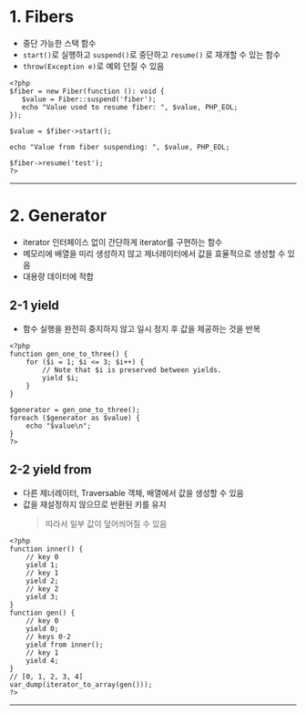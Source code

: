 # 1. Fibers

- 중단 가능한 스택 함수
- `start()`로 실행하고 `suspend()`로 중단하고 `resume()` 로 재개할 수 있는 함수
- `throw(Exception e)`로 예외 던질 수 있음

```
<?php
$fiber = new Fiber(function (): void {
   $value = Fiber::suspend('fiber');
   echo "Value used to resume fiber: ", $value, PHP_EOL;
});

$value = $fiber->start();

echo "Value from fiber suspending: ", $value, PHP_EOL;

$fiber->resume('test');
?>
```

---

# 2. Generator

- iterator 인터페이스 없이 간단하게 iterator를 구현하는 함수
- 메모리에 배열을 미리 생성하지 않고 제너레이터에서 값을 효율적으로 생성할 수 있음
- 대용량 데이터에 적합

## 2-1 yield

- 함수 실행을 완전히 중지하지 않고 일시 정지 후 값을 제공하는 것을 반복

```
<?php
function gen_one_to_three() {
    for ($i = 1; $i <= 3; $i++) {
        // Note that $i is preserved between yields.
        yield $i;
    }
}

$generator = gen_one_to_three();
foreach ($generator as $value) {
    echo "$value\n";
}
?>
```

## 2-2 yield from

- 다른 제너레이터, Traversable 객체, 배열에서 값을 생성할 수 있음
- 값을 재설정하지 않으므로 반환된 키를 유지
  > 따라서 일부 값이 덮어씌어질 수 있음

```
<?php
function inner() {
    // key 0
    yield 1;
    // key 1
    yield 2;
    // key 2
    yield 3;
}
function gen() {
    // key 0
    yield 0;
    // keys 0-2
    yield from inner();
    // key 1
    yield 4;
}
// [0, 1, 2, 3, 4]
var_dump(iterator_to_array(gen()));
?>
```

---
